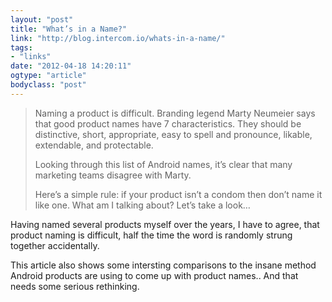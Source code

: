 ```yaml
---
layout: "post"
title: "What’s in a Name?"
link: "http://blog.intercom.io/whats-in-a-name/"
tags: 
- "links"
date: "2012-04-18 14:20:11"
ogtype: "article"
bodyclass: "post"
---
```


> Naming a product is difficult. Branding legend Marty Neumeier says that good product names have 7 characteristics. They should be distinctive, short, appropriate, easy to spell and pronounce, likable, extendable, and protectable.
> 
> Looking through this list of Android names, it’s clear that many marketing teams disagree with Marty.
> 
> Here’s a simple rule: if your product isn’t a condom then don’t name it like one. What am I talking about? Let’s take a look…

Having named several products myself over the years, I have to agree, that product naming is difficult, half the time the word is randomly strung together accidentally.

This article also shows some intersting comparisons to the insane method Android products are using to come up with product names.. And that needs some serious rethinking.